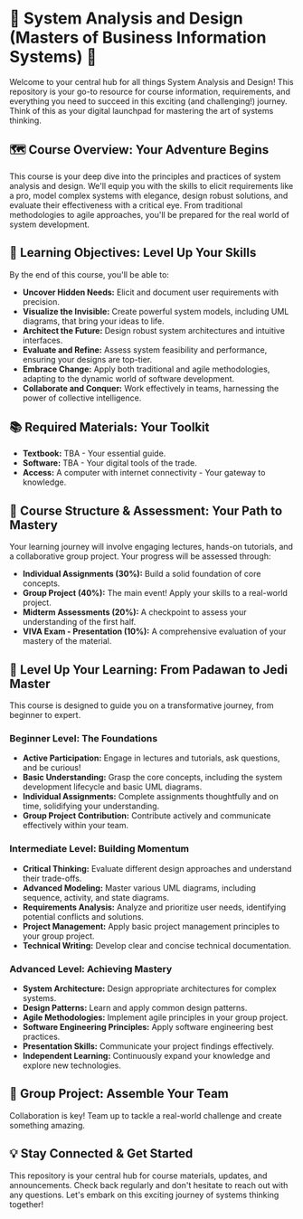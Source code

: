 # 🚀 System Analysis and Design (Masters of Business Information Systems) 🚀

Welcome to your central hub for all things System Analysis and Design! This repository is your go-to resource for course information, requirements, and everything you need to succeed in this exciting (and challenging!) journey.  Think of this as your digital launchpad for mastering the art of systems thinking.


## 🗺️ Course Overview: Your Adventure Begins

This course is your deep dive into the principles and practices of system analysis and design.  We'll equip you with the skills to elicit requirements like a pro, model complex systems with elegance, design robust solutions, and evaluate their effectiveness with a critical eye.  From traditional methodologies to agile approaches, you'll be prepared for the real world of system development.


## 🎯 Learning Objectives: Level Up Your Skills

By the end of this course, you'll be able to:

* **Uncover Hidden Needs:** Elicit and document user requirements with precision.
* **Visualize the Invisible:** Create powerful system models, including UML diagrams, that bring your ideas to life.
* **Architect the Future:** Design robust system architectures and intuitive interfaces.
* **Evaluate and Refine:** Assess system feasibility and performance, ensuring your designs are top-tier.
* **Embrace Change:** Apply both traditional and agile methodologies, adapting to the dynamic world of software development.
* **Collaborate and Conquer:** Work effectively in teams, harnessing the power of collective intelligence.


## 📚 Required Materials: Your Toolkit

* **Textbook:** TBA - Your essential guide.
* **Software:** TBA - Your digital tools of the trade.
* **Access:** A computer with internet connectivity - Your gateway to knowledge.


## 🧭 Course Structure & Assessment: Your Path to Mastery

Your learning journey will involve engaging lectures, hands-on tutorials, and a collaborative group project.  Your progress will be assessed through:

* **Individual Assignments (30%):** Build a solid foundation of core concepts.
* **Group Project (40%):** The main event!  Apply your skills to a real-world project.
* **Midterm Assessments (20%):** A checkpoint to assess your understanding of the first half.
* **VIVA Exam - Presentation (10%):**  A comprehensive evaluation of your mastery of the material.


## 🚀 Level Up Your Learning: From Padawan to Jedi Master

This course is designed to guide you on a transformative journey, from beginner to expert.

### Beginner Level: The Foundations

* **Active Participation:** Engage in lectures and tutorials, ask questions, and be curious!
* **Basic Understanding:** Grasp the core concepts, including the system development lifecycle and basic UML diagrams.
* **Individual Assignments:** Complete assignments thoughtfully and on time, solidifying your understanding.
* **Group Project Contribution:**  Contribute actively and communicate effectively within your team.

### Intermediate Level: Building Momentum

* **Critical Thinking:** Evaluate different design approaches and understand their trade-offs.
* **Advanced Modeling:** Master various UML diagrams, including sequence, activity, and state diagrams.
* **Requirements Analysis:** Analyze and prioritize user needs, identifying potential conflicts and solutions.
* **Project Management:** Apply basic project management principles to your group project.
* **Technical Writing:** Develop clear and concise technical documentation.

### Advanced Level: Achieving Mastery

* **System Architecture:** Design appropriate architectures for complex systems.
* **Design Patterns:** Learn and apply common design patterns.
* **Agile Methodologies:** Implement agile principles in your group project.
* **Software Engineering Principles:** Apply software engineering best practices.
* **Presentation Skills:**  Communicate your project findings effectively.
* **Independent Learning:**  Continuously expand your knowledge and explore new technologies.


## 🤝 Group Project: Assemble Your Team

Collaboration is key!  Team up to tackle a real-world challenge and create something amazing.


## 💡 Stay Connected & Get Started

This repository is your central hub for course materials, updates, and announcements.  Check back regularly and don't hesitate to reach out with any questions. Let's embark on this exciting journey of systems thinking together!
